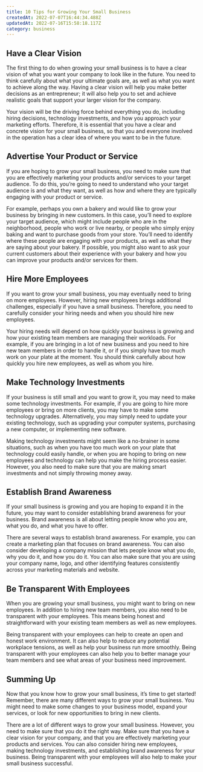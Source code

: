 ```yaml
---
title: 10 Tips for Growing Your Small Business
createdAt: 2022-07-07T16:44:34.488Z
updatedAt: 2022-07-16T15:58:18.117Z
category: business
---
```


## Have a Clear Vision

The first thing to do when growing your small business is to have a clear vision of what you want your company to look like in the future. You need to think carefully about what your ultimate goals are, as well as what you want to achieve along the way. Having a clear vision will help you make better decisions as an entrepreneur; it will also help you to set and achieve realistic goals that support your larger vision for the company.

Your vision will be the driving force behind everything you do, including hiring decisions, technology investments, and how you approach your marketing efforts. Therefore, it is essential that you have a clear and concrete vision for your small business, so that you and everyone involved in the operation has a clear idea of where you want to be in the future.

## Advertise Your Product or Service

If you are hoping to grow your small business, you need to make sure that you are effectively marketing your products and/or services to your target audience. To do this, you’re going to need to understand who your target audience is and what they want, as well as how and where they are typically engaging with your product or service.

For example, perhaps you own a bakery and would like to grow your business by bringing in new customers. In this case, you’ll need to explore your target audience, which might include people who are in the neighborhood, people who work or live nearby, or people who simply enjoy baking and want to purchase goods from your store. You’ll need to identify where these people are engaging with your products, as well as what they are saying about your bakery. If possible, you might also want to ask your current customers about their experience with your bakery and how you can improve your products and/or services for them.

## Hire More Employees

If you want to grow your small business, you may eventually need to bring on more employees. However, hiring new employees brings additional challenges, especially if you have a small business. Therefore, you need to carefully consider your hiring needs and when you should hire new employees.

Your hiring needs will depend on how quickly your business is growing and how your existing team members are managing their workloads. For example, if you are bringing in a lot of new business and you need to hire new team members in order to handle it, or if you simply have too much work on your plate at the moment. You should think carefully about how quickly you hire new employees, as well as whom you hire.

## Make Technology Investments

If your business is still small and you want to grow it, you may need to make some technology investments. For example, if you are going to hire more employees or bring on more clients, you may have to make some technology upgrades. Alternatively, you may simply need to update your existing technology, such as upgrading your computer systems, purchasing a new computer, or implementing new software.

Making technology investments might seem like a no-brainer in some situations, such as when you have too much work on your plate that technology could easily handle, or when you are hoping to bring on new employees and technology can help you make the hiring process easier. However, you also need to make sure that you are making smart investments and not simply throwing money away.

## Establish Brand Awareness

If your small business is growing and you are hoping to expand it in the future, you may want to consider establishing brand awareness for your business. Brand awareness is all about letting people know who you are, what you do, and what you have to offer.

There are several ways to establish brand awareness. For example, you can create a marketing plan that focuses on brand awareness. You can also consider developing a company mission that lets people know what you do, why you do it, and how you do it. You can also make sure that you are using your company name, logo, and other identifying features consistently across your marketing materials and website.

## Be Transparent With Employees

When you are growing your small business, you might want to bring on new employees. In addition to hiring new team members, you also need to be transparent with your employees. This means being honest and straightforward with your existing team members as well as new employees.

Being transparent with your employees can help to create an open and honest work environment. It can also help to reduce any potential workplace tensions, as well as help your business run more smoothly. Being transparent with your employees can also help you to better manage your team members and see what areas of your business need improvement.

## Summing Up

Now that you know how to grow your small business, it’s time to get started! Remember, there are many different ways to grow your small business. You might need to make some changes to your business model, expand your services, or look for new opportunities to bring in new clients.

There are a lot of different ways to grow your small business. However, you need to make sure that you do it the right way. Make sure that you have a clear vision for your company, and that you are effectively marketing your products and services. You can also consider hiring new employees, making technology investments, and establishing brand awareness for your business. Being transparent with your employees will also help to make your small business successful.
